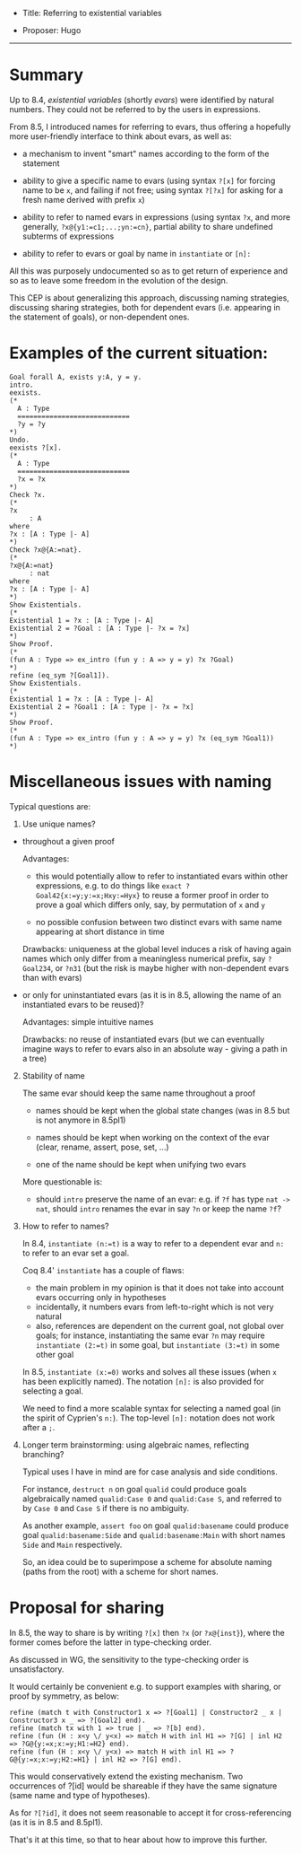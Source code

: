 - Title: Referring to existential variables

- Proposer: Hugo

----

# Summary

Up to 8.4, *existential variables* (shortly *evars*) were identified by natural numbers. They could not be referred to by the users in expressions.

From 8.5, I introduced names for referring to evars, thus offering a hopefully more user-friendly interface to think about evars, as well as:

- a mechanism to invent "smart" names according to the form of the
  statement

- ability to give a specific name to evars (using syntax `?[x]` for forcing name to be `x`, and failing if not free; using syntax `?[?x]` for asking for a fresh name derived with prefix `x`)

- ability to refer to named evars in expressions (using syntax `?x`, and more generally, `?x@{y1:=c1;...;yn:=cn}`, partial ability to share undefined subterms of expressions

- ability to refer to evars or goal by name in `instantiate` or `[n]:`

All this was purposely undocumented so as to get return of experience and so as to leave some freedom in the evolution of the design.

This CEP is about generalizing this approach, discussing naming strategies, discussing sharing strategies, both for dependent evars (i.e. appearing in the statement of goals), or non-dependent ones.

# Examples of the current situation:

```
Goal forall A, exists y:A, y = y.
intro.
eexists.
(*
  A : Type
  ============================
  ?y = ?y
*)    
Undo.
eexists ?[x].
(*
  A : Type
  ============================
  ?x = ?x
*)    
Check ?x.
(*
?x
     : A
where
?x : [A : Type |- A]
*)
Check ?x@{A:=nat}.
(*
?x@{A:=nat}
     : nat
where
?x : [A : Type |- A]
*)
Show Existentials.
(*
Existential 1 = ?x : [A : Type |- A]
Existential 2 = ?Goal : [A : Type |- ?x = ?x]
*)
Show Proof.
(*
(fun A : Type => ex_intro (fun y : A => y = y) ?x ?Goal)
*)
refine (eq_sym ?[Goal1]).
Show Existentials.
(*
Existential 1 = ?x : [A : Type |- A]
Existential 2 = ?Goal1 : [A : Type |- ?x = ?x]
*)
Show Proof.
(*
(fun A : Type => ex_intro (fun y : A => y = y) ?x (eq_sym ?Goal1))
*)
```

# Miscellaneous issues with naming

Typical questions are:

1. Use unique names?

  * throughout a given proof

    Advantages:

      * this would potentially allow to refer to instantiated evars within other expressions, e.g. to do things like `exact ?Goal42{x:=y;y:=x;Hxy:=Hyx}` to reuse a former proof in order to prove a goal which differs only, say, by permutation of `x` and `y`

      * no possible confusion between two distinct evars with same name appearing at short distance in time

    Drawbacks: uniqueness at the global level induces a risk of having again names which only differ from a meaningless numerical prefix, say `?Goal234`, or `?n31` (but the risk is maybe higher with non-dependent evars than with evars)

  * or only for uninstantiated evars (as it is in 8.5, allowing the name of an instantiated evars to be reused)?

    Advantages: simple intuitive names

    Drawbacks: no reuse of instantiated evars (but we can eventually   imagine ways to refer to evars also in an absolute way - giving a path in a tree)

2. Stability of name

   The same evar should keep the same name throughout a proof

   * names should be kept when the global state changes (was in 8.5 but is not anymore in 8.5pl1)
  
   * names should be kept when working on the context of the evar (clear, rename, assert, pose, set, ...)

   * one of the name should be kept when unifying two evars

   More questionable is:

   * should `intro` preserve the name of an evar: e.g. if `?f` has type `nat -> nat`, should `intro` renames the evar in say `?n` or keep the name `?f`?

3. How to refer to names?

   In 8.4, `instantiate (n:=t)` is a way to refer to a dependent evar and `n:` to refer to an evar set a goal.

   Coq 8.4' `instantiate` has a couple of flaws:

   * the main problem in my opinion is that it does not take into account evars occurring only in hypotheses
   * incidentally, it numbers evars from left-to-right which is not very natural
   * also, references are dependent on the current goal, not global over goals; for instance, instantiating the same evar `?n` may require `instantiate (2:=t)` in some goal, but `instantiate (3:=t)` in some other goal

   In 8.5, `instantiate (x:=0)` works and solves all these issues (when `x` has been explicitly named). The notation `[n]:` is also provided for selecting a goal.

   We need to find a more scalable syntax for selecting a named goal (in the spirit of Cyprien's `n:`). The top-level `[n]:` notation does not work after a `;`.

4. Longer term brainstorming: using algebraic names, reflecting branching?

   Typical uses I have in mind are for case analysis and side conditions.

   For instance, `destruct n` on goal `qualid` could produce goals algebraically named `qualid:Case 0` and `qualid:Case S`, and referred to by `Case 0` and `Case S` if there is no ambiguity.

   As another example, `assert foo` on goal `qualid:basename` could produce goal `qualid:basename:Side` and `qualid:basename:Main` with short names `Side` and `Main` respectively.

   So, an idea could be to superimpose a scheme for absolute naming (paths from the root) with a scheme for short names.
 
# Proposal for sharing

In 8.5, the way to share is by writing `?[x]` then `?x` (or `?x@{inst}`), where the former comes before the latter in type-checking order.

As discussed in WG, the sensitivity to the type-checking order is unsatisfactory.

It would certainly be convenient e.g. to support examples with sharing, or proof by symmetry, as below:

```
refine (match t with Constructor1 x => ?[Goal1] | Constructor2 _ x | Constructor3 x _ => ?[Goal2] end).
refine (match tx with 1 => true | _ => ?[b] end).
refine (fun (H : x<y \/ y<x) => match H with inl H1 => ?[G] | inl H2 => ?G@{y:=x;x:=y;H1:=H2} end).
refine (fun (H : x<y \/ y<x) => match H with inl H1 => ?G@{y:=x;x:=y;H2:=H1} | inl H2 => ?[G] end).
```

This would conservatively extend the existing mechanism. Two occurrences of ?[id] would be shareable if they have the same signature (same name and type of hypotheses).

As for `?[?id]`, it does not seem reasonable to accept it for cross-referencing (as it is in 8.5 and 8.5pl1).

That's it at this time, so that to hear about how to improve this further.






 

